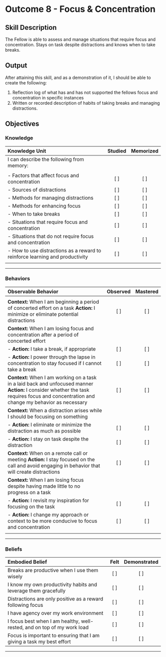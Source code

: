 # Outcome 8 - Focus & Concentration


## Skill Description

The Fellow is able to assess and manage situations that require focus and concentration. Stays on task despite distractions and knows when to take breaks.


## Output
After attaining this skill, and as a demonstration of it, I should be able to create the following:

1. Reflection log of what has and has not supported the fellows focus and concentration in specific instances
2. Written or recorded description of habits of taking breaks and managing distractions.


## Objectives

### Knowledge


| Knowledge Unit | Studied | Memorized |
|:---|:---:|:---:|
| I can describe the following from memory: | | |
| | | |
| - Factors that affect focus and concentration | [ ] | [ ] |
| - Sources of distractions | [ ] | [ ] |
| - Methods for managing distractions | [ ] | [ ] |
| - Methods for enhancing focus | [ ] | [ ] |
| - When to take breaks | [ ] | [ ] |
| - Situations that require focus and concentration | [ ] | [ ] |
| - Situations that do not require focus and concentration | [ ] | [ ] |
| - How to use distractions as a reward to reinforce learning and productivity | [ ] | [ ] |
| | | |

---

### Behaviors

| Observable Behavior | Observed | Mastered |
|:---|:---:|:---:|
| | | |
| **Context:** When I am beginning a period of concerted effort on a task **Action:** I minimize or eliminate potential distractions | [ ] | [ ] |
| **Context:** When I am losing focus and concentration after a period of concerted effort | | |
| - **Action:** I take a break, if appropriate | [ ] | [ ] |
| - **Action:** I power through the lapse in concentration to stay focused if I cannot take a break | [ ] | [ ] |
| **Context:** When I am working on a task in a laid back and unfocused manner **Action:** I consider whether the task requires focus and concentration and change my behavior as necessary | [ ] | [ ] |
| **Context:** When a distraction arises while I should be focusing on something | | |
| - **Action:** I eliminate or minimize the distraction as much as possible | [ ] | [ ] |
| - **Action:** I stay on task despite the distraction | [ ] | [ ] |
| **Context:** When on a remote call or meeting **Action:** I stay focused on the call and avoid engaging in behavior that will create distractions | [ ] | [ ] |
| **Context:** When I am losing focus despite having made little to no progress on a task | | |
| - **Action:** I revisit my inspiration for focusing on the task | [ ] | [ ] |
| - **Action:** I change my approach or context to be more conducive to focus and concentration | [ ] | [ ] |
| | | |

---

### Beliefs


| Embodied Belief | Felt | Demonstrated |
|:---|:---:|:---:|
| Breaks are productive when I use them wisely | [ ] | [ ] |
| I know my own productivity habits and leverage them gracefully | [ ] | [ ] |
| Distractions are only positive as a reward following focus | [ ] | [ ] |
| I have agency over my work environment | [ ] | [ ] |
| I focus best when I am healthy, well-rested, and on top of my work load | [ ] | [ ] |
| Focus is important to ensuring that I am giving a task my best effort | [ ] | [ ] |


---